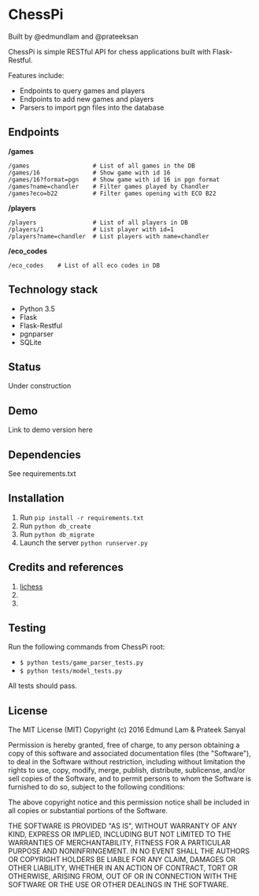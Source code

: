# ChessPi

Built by @edmundlam and @prateeksan

ChessPi is simple RESTful API for chess applications built with Flask-Restful. 

Features include:

* Endpoints to query games and players
* Endpoints to add new games and players
* Parsers to import pgn files into the database

## Endpoints

**/games**

```
/games                  # List of all games in the DB
/games/16               # Show game with id 16
/games/16?format=pgn    # Show game with id 16 in pgn format
/games?name=chandler    # Filter games played by Chandler
/games?eco=b22          # Filter games opening with ECO B22
```

**/players**

```
/players                # List of all players in DB
/players/1              # List player with id=1
/players?name=chandler  # List players with name=chandler
```

**/eco_codes**

```
/eco_codes    # List of all eco codes in DB
```

## Technology stack

* Python 3.5
* Flask
* Flask-Restful
* pgnparser
* SQLite

## Status

Under construction

## Demo

Link to demo version here

## Dependencies

See requirements.txt

## Installation

1. Run `pip install -r requirements.txt`
2. Run `python db_create`
3. Run `python db_migrate`
4. Launch the server `python runserver.py`

## Credits and references

1. [lichess](https://github.com/ornicar/lila)
2.
3.

## Testing

Run the following commands from ChessPi root:

+ `$ python tests/game_parser_tests.py`
+ `$ python tests/model_tests.py`

All tests should pass.

## License

The MIT License (MIT)
Copyright (c) 2016 Edmund Lam & Prateek Sanyal

Permission is hereby granted, free of charge, to any person obtaining a copy of this software and associated documentation files (the "Software"), to deal in the Software without restriction, including without limitation the rights to use, copy, modify, merge, publish, distribute, sublicense, and/or sell copies of the Software, and to permit persons to whom the Software is furnished to do so, subject to the following conditions:

The above copyright notice and this permission notice shall be included in all copies or substantial portions of the Software.

THE SOFTWARE IS PROVIDED "AS IS", WITHOUT WARRANTY OF ANY KIND, EXPRESS OR IMPLIED, INCLUDING BUT NOT LIMITED TO THE WARRANTIES OF MERCHANTABILITY, FITNESS FOR A PARTICULAR PURPOSE AND NONINFRINGEMENT. IN NO EVENT SHALL THE AUTHORS OR COPYRIGHT HOLDERS BE LIABLE FOR ANY CLAIM, DAMAGES OR OTHER LIABILITY, WHETHER IN AN ACTION OF CONTRACT, TORT OR OTHERWISE, ARISING FROM, OUT OF OR IN CONNECTION WITH THE SOFTWARE OR THE USE OR OTHER DEALINGS IN THE SOFTWARE.

